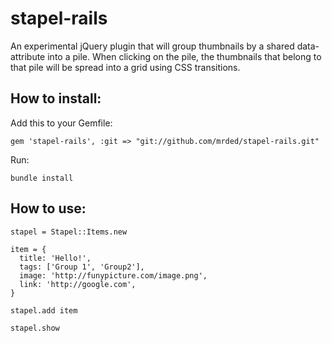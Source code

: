 stapel-rails
============

An experimental jQuery plugin that will group thumbnails by a shared data-attribute into a pile. When clicking on the pile, the thumbnails that belong to that pile will be spread into a grid using CSS transitions.

How to install:
------------

Add this to your Gemfile:

    gem 'stapel-rails', :git => "git://github.com/mrded/stapel-rails.git"

Run:

    bundle install

How to use:
------------

    stapel = Stapel::Items.new

    item = {
      title: 'Hello!',
      tags: ['Group 1', 'Group2'],
      image: 'http://funypicture.com/image.png',
      link: 'http://google.com',
    }

    stapel.add item

    stapel.show
